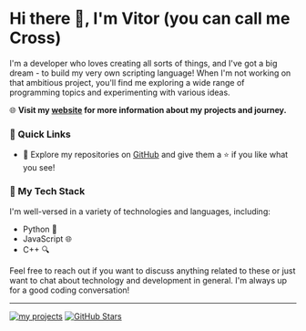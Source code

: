 # Hi there 👋, I'm Vitor (you can call me Cross)

I'm a developer who loves creating all sorts of things, and I've got a big dream - to build my very own scripting language! When I'm not working on that ambitious project, you'll find me exploring a wide range of programming topics and experimenting with various ideas.

🌐 **Visit my [website](https://cross-sniper.github.io/cross-sans) for more information about my projects and journey.**

### 🚀 Quick Links

- 🌟 Explore my repositories on [GitHub](https://github.com/cross-sniper) and give them a ⭐️ if you like what you see!

### 🔧 My Tech Stack

I'm well-versed in a variety of technologies and languages, including:

- Python 🐍
- JavaScript 🌐
- C++ 🔍

Feel free to reach out if you want to discuss anything related to these or just want to chat about technology and development in general. I'm always up for a good coding conversation!

---

[![my projects](https://img.shields.io/github/projects/cross-sniper)](https://github.com/cross-sniper)
[![GitHub Stars](https://img.shields.io/github/stars/cross-sniper)](https://github.com/cross-sniper)
